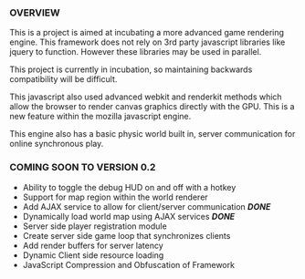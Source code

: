 ### OVERVIEW ###

This is a project is aimed at incubating a more advanced game rendering engine. This framework does not rely on 3rd party javascript libraries like jquery to function. However these libraries may be used in parallel.

This project is currently in incubation, so maintaining backwards compatibility will be difficult.

This javascript also used advanced webkit and renderkit methods which allow the browser to render canvas graphics directly with the GPU. This is a new feature within the mozilla javascript engine.

This engine also has a basic physic world built in, server communication for online synchronous play.



### COMING SOON TO VERSION 0.2 ###

  * Ability to toggle the debug HUD on and off with a hotkey
  * Support for map region within the world renderer
  * Add AJAX service to allow for client/server communication **_DONE_**
  * Dynamically load world map using AJAX services **_DONE_**
  * Server side player registration module
  * Create server side game loop that synchronizes clients
  * Add render buffers for server latency
  * Dynamic Client side resource loading
  * JavaScript Compression and Obfuscation of Framework